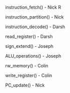 instruction_fetch() - Nick R

instruction_partition() - Nick

instruction_decode() - Darsh

read_register() - Darsh

sign_extend() - Joseph

ALU_operations() - Joseph

rw_memory() - Colin

write_register() - Colin

PC_update() - Nick

